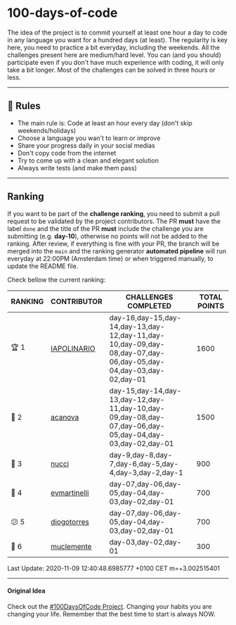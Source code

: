 # 100-days-of-code

The idea of the project is to commit yourself at least one hour a day to code in any language you want for a hundred days (at least). The regularity is key here, you need to practice a bit everyday, including the weekends.
All the challenges present here are medium/hard level. You can (and you should) participate even if you don't have much experience with coding, it will only take a bit longer.
Most of the challenges can be solved in three hours or less.

---

## 🚩 Rules

- The main rule is: Code at least an hour every day (don't skip weekends/holidays)
- Choose a language you wan't to learn or improve
- Share your progress daily in your social medias
- Don't copy code from the internet
- Try to come up with a clean and elegant solution
- Always write tests (and make them pass)

---

## Ranking

If you want to be part of the **challenge ranking**, you need to submit a pull request to be validated by the project contributors. The PR **must** have the label `done` and the title of the PR **must** include the challenge you are submitting (e.g. **day-10**), otherwise no points will not be added to the ranking.
After review, if everything is fine with your PR, the branch will be merged into the `main` and the ranking generator **automated pipeline** will run everyday at 22:00PM (Amsterdam time) or when triggered manually, to update the README file.

Check bellow the current ranking:

|       RANKING       |                   CONTRIBUTOR                   |                                              CHALLENGES COMPLETED                                               | TOTAL POINTS |
|---------------------|-------------------------------------------------|-----------------------------------------------------------------------------------------------------------------|--------------|
| :trophy: 1          | [IAPOLINARIO](https://github.com/IAPOLINARIO)   | day-16,day-15,day-14,day-13,day-12,day-11,day-10,day-09,day-08,day-07,day-06,day-05,day-04,day-03,day-02,day-01 |         1600 |
| :2nd_place_medal: 2 | [acanova](https://github.com/acanova)           | day-15,day-14,day-13,day-12,day-11,day-10,day-09,day-08,day-07,day-06,day-05,day-04,day-03,day-02,day-01        |         1500 |
| :3rd_place_medal: 3 | [nucci](https://github.com/nucci)               | day-9,day-8,day-7,day-6,day-5,day-4,day-3,day-2,day-1                                                           |          900 |
| :imp: 4             | [evmartinelli](https://github.com/evmartinelli) | day-07,day-06,day-05,day-04,day-03,day-02,day-01                                                                |          700 |
| :confused: 5        | [diogotorres](https://github.com/diogotorres)   | day-07,day-06,day-05,day-04,day-03,day-02,day-01                                                                |          700 |
| :poop: 6            | [muclemente](https://github.com/muclemente)     | day-03,day-02,day-01                                                                                            |          300 |

Last Update: 2020-11-09 12:40:48.6985777 +0100 CET m=+3.002515401

---

#### Original Idea

Check out the [#100DaysOfCode Project](https://www.100daysofcode.com/). Changing your habits you are changing your life. Remember that the best time to start is always NOW.
